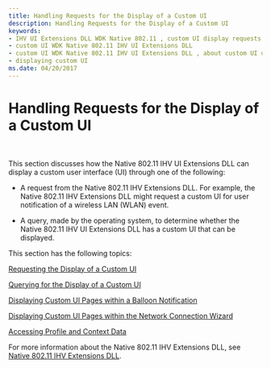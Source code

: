 ```yaml
---
title: Handling Requests for the Display of a Custom UI
description: Handling Requests for the Display of a Custom UI
keywords:
- IHV UI Extensions DLL WDK Native 802.11 , custom UI display requests
- custom UI WDK Native 802.11 IHV UI Extensions DLL
- custom UI WDK Native 802.11 IHV UI Extensions DLL , about custom UI display requests
- displaying custom UI
ms.date: 04/20/2017
---
```


# Handling Requests for the Display of a Custom UI




 

This section discusses how the Native 802.11 IHV UI Extensions DLL can display a custom user interface (UI) through one of the following:

-   A request from the Native 802.11 IHV Extensions DLL. For example, the Native 802.11 IHV Extensions DLL might request a custom UI for user notification of a wireless LAN (WLAN) event.

-   A query, made by the operating system, to determine whether the Native 802.11 IHV UI Extensions DLL has a custom UI that can be displayed.

This section has the following topics:

[Requesting the Display of a Custom UI](requesting-the-display-of-a-custom-ui.md)

[Querying for the Display of a Custom UI](querying-for-the-display-of-a-custom-ui.md)

[Displaying Custom UI Pages within a Balloon Notification](displaying-custom-ui-pages-within-a-balloon-notification.md)

[Displaying Custom UI Pages within the Network Connection Wizard](displaying-custom-ui-pages-within-the-network-connection-wizard.md)

[Accessing Profile and Context Data](accessing-profile-and-context-data.md)

For more information about the Native 802.11 IHV Extensions DLL, see [Native 802.11 IHV Extensions DLL](native-802-11-ihv-extensions-dll4.md).

 

 





